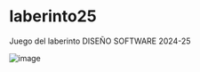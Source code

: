 # laberinto25
Juego del laberinto DISEÑO SOFTWARE 2024-25

![image](https://github.com/user-attachments/assets/86738700-4fa6-4978-a9e3-84691f7d917d)


